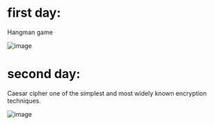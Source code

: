 # first day:
Hangman game

![image](https://user-images.githubusercontent.com/52218796/222147706-bec7dcc2-0d7e-40fb-9bc9-c36789f585f4.png)

# second day:
Caesar cipher one of the simplest and most widely known encryption techniques.

![image](https://user-images.githubusercontent.com/52218796/222584324-84d570de-e0b3-40f6-b608-d737fd12f1d8.png)
